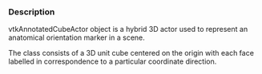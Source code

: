 ### Description

vtkAnnotatedCubeActor object is a hybrid 3D actor used to represent an anatomical orientation marker in a scene. 

The class consists of a 3D unit cube centered on the origin with each face labelled in correspondence to a particular coordinate direction.
